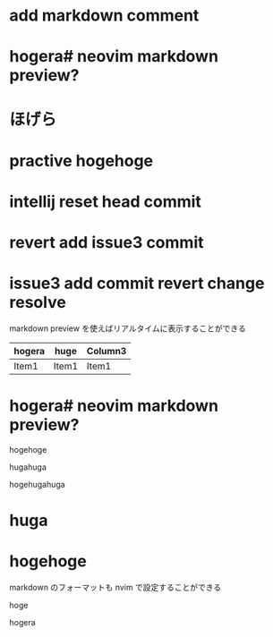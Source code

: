 # add markdown comment

# hogera# neovim markdown preview?

# ほげら

# practive hogehoge

# intellij reset head commit

# revert add issue3 commit

# issue3 add commit revert change resolve

markdown preview を使えばリアルタイムに表示することができる

| hogera | huge  | Column3 |
| ------ | ----- | ------- |
| Item1  | Item1 | Item1   |

# hogera# neovim markdown preview?

hogehoge

hugahuga

hogehugahuga

# huga

# hogehoge

markdown のフォーマットも nvim で設定することができる

hoge

hogera
